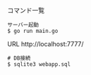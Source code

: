 コマンド一覧

```
サーバー起動
$ go run main.go
```

URL
http://localhost:7777/

```
# DB接続
$ sqlite3 webapp.sql
```
